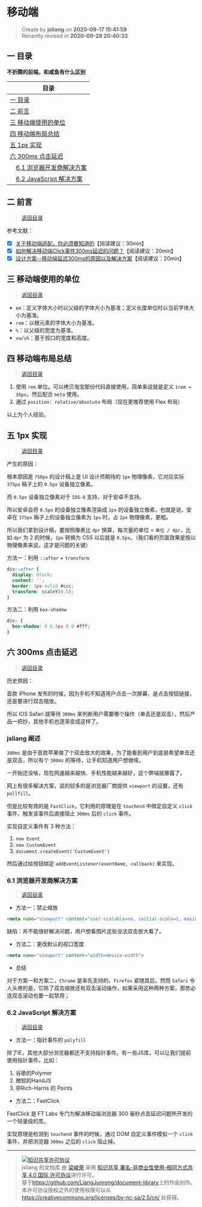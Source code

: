 移动端
===

> Create by **jsliang** on **2020-09-17 15:41:59**  
> Recently revised in **2020-09-28 20:40:33**

<!-- 目录开始 -->
## <a name="chapter-one" id="chapter-one"></a>一 目录

**不折腾的前端，和咸鱼有什么区别**

| 目录 |
| --- |
| [一 目录](#chapter-one) |
| <a name="catalog-chapter-two" id="catalog-chapter-two"></a>[二 前言](#chapter-two) |
| <a name="catalog-chapter-three" id="catalog-chapter-three"></a>[三 移动端使用的单位](#chapter-three) |
| <a name="catalog-chapter-four" id="catalog-chapter-four"></a>[四 移动端布局总结](#chapter-four) |
| <a name="catalog-chapter-five" id="catalog-chapter-five"></a>[五 1px 实现](#chapter-five) |
| <a name="catalog-chapter-six" id="catalog-chapter-six"></a>[六 300ms 点击延迟](#chapter-six) |
| &emsp;[6.1 浏览器开发商解决方案](#chapter-six-one) |
| &emsp;[6.2 JavaScript 解决方案](#chapter-six-two) |
<!-- 目录结束 -->

## <a name="chapter-two" id="chapter-two"></a>二 前言

> [返回目录](#chapter-one)
  
参考文献：

* [x] [关于移动端适配，你必须要知道的](https://juejin.im/post/6844903845617729549)【阅读建议：30min】
* [x] [如何解决移动端Click事件300ms延迟的问题？](https://zhuanlan.zhihu.com/p/69522350)【阅读建议：20min】
* [x] [设计方案--移动端延迟300ms的原因以及解决方案](https://www.cnblogs.com/chengxs/p/11064469.html)【阅读建议：20min】

## <a name="chapter-three" id="chapter-three"></a>三 移动端使用的单位

> [返回目录](#chapter-one)
    
* `em`：定义字体大小时以父级的字体大小为基准；定义长度单位时以当前字体大小为基准。
* `rem`：以根元素的字体大小为基准。
* `%`：以父级的宽度为基准。
* `vw/vh`：基于视口的宽度和高度。

## <a name="chapter-four" id="chapter-four"></a>四 移动端布局总结

> [返回目录](#chapter-one)
    
1. 使用 `rem` 单位。可以拷贝淘宝那份代码直接使用，简单来说就是定义 `1rem = 16px`，然后配合 `meta` 使用。
2. 通过 `position: relative/absolute` 布局（现在更推荐使用 Flex 布局）

以上为个人经验。

## <a name="chapter-five" id="chapter-five"></a>五 1px 实现

> [返回目录](#chapter-one)

产生的原因：

根本原因是 `750px` 的设计稿上是 UI 设计师期待的 `1px` 物理像素，它对应实际 `375px` 稿子上的 `0.5px` 设备独立像素。

而 `0.5px` 设备独立像素对于 `IOS-8` 支持，对于安卓不支持。

所以安卓会将 `0.5px` 的设备独立像素渲染成 `1px` 的设备独立像素，也就是说，安卓在 `375px` 稿子上的设备独立像素为 `1px` 时，占 `2px` 物理像素，更粗。

所以我们拿到设计稿，要按照像素比 `dpr` 换算，每次量的单位 = `单位 / dpr`，比如 `dpr` 为 2 的时候，`1px` 转换为 CSS 以后就是 `0.5px`。（我们看的页面效果是按以物理像素来说，这才是问题的关键）

方法一：利用 `::after` + `transform`

```css
div::after {
  display: block;
  content: '';
  border: 1px solid #ccc;
  transform: scaleY(0.5);
}
```

方法二：利用 `box-shadow`

```css
div: {
  box-shadow: 0 0.5px 0 0 #fff;
}
```

## <a name="chapter-six" id="chapter-six"></a>六 300ms 点击延迟

> [返回目录](#chapter-one)
  
历史原因：

首款 iPhone 发布的时候，因为手机不知道用户点击一次屏幕，是点击按钮链接，还是要进行双击缩放。

所以 IOS Safari 就等待 `300ms` 来判断用户需要哪个操作（单击还是双击），然后产品一把抄，其他手机也逐渐变成这样了。

### jsliang 阐述

`300ms` 是由于首款苹果做了个双击放大的效果，为了能看到用户到底是希望单击还是双击，所以有个 `300ms` 的等待，让手机知道用户想做啥。

一开始还没啥，现在网速越来越快、手机性能越来越好，这个弊端就暴露了。

网上有很多解决方案，说的较多的是浏览器厂商提供 `viewport` 的设置，还有 `pollfill`。

但是比较有效的是 `FastClick`，它利用的原理是在 `touchend` 中绑定自定义 `click` 事件，触发该事件后直接阻止 `300ms` 后的 `click` 事件。

实现自定义事件有 3 种方法：

1. `new Event`
2. `new CustomEvent`
3. `document.createEvent('CustomEvent')`

然后通过给按钮绑定 `addEventListener(eventName, callback)` 来实现。

### <a name="chapter-six-one" id="chapter-six-one"></a>6.1 浏览器开发商解决方案

> [返回目录](#chapter-one)
  
* 方法一：禁止缩放

```html
<meta name="viewport" content="user-scalable=no, initial-scale=1, maxinmum-scale=1">
```

缺陷：并不能很好解决问题，用户想看图片这些没法双击放大看了。

* 方法二：更改默认的视口宽度

```html
<meta name="viewport" content="width=device-width">
```

* 总结

对于方案一和方案二，`Chrome` 是率先支持的，`Firefox` 紧随其后，然而 `Safari` 令人头疼的是，它除了双击缩放还有双击滚动操作，如果采用这种两种方案，那势必连双击滚动也要一起禁用；

### <a name="chapter-six-two" id="chapter-six-two"></a>6.2 JavaScript 解决方案

> [返回目录](#chapter-one)
  
* 方法一：指针事件的 `polyfill`

除了IE，其他大部分浏览器都还不支持指针事件。有一些JS库，可以让我们提前使用指针事件。比如：

1. 谷歌的Polymer
2. 微软的HandJS
3. @Rich-Harris 的 Points

* 方法二：FastClick

FastClick 是 FT Labs 专门为解决移动端浏览器 300 毫秒点击延迟问题所开发的一个轻量级的库。

实现原理是检测到 `touchend` 事件的时候，通过 DOM 自定义事件模拟一个 `click` 事件，并把浏览器 `300ms` 之后的 `click` 阻止掉。

---

> <a rel="license" href="http://creativecommons.org/licenses/by-nc-sa/4.0/"><img alt="知识共享许可协议" style="border-width:0" src="https://i.creativecommons.org/l/by-nc-sa/4.0/88x31.png" /></a><br /><span xmlns:dct="http://purl.org/dc/terms/" property="dct:title">jsliang 的文档库</span> 由 <a xmlns:cc="http://creativecommons.org/ns#" href="https://github.com/LiangJunrong/document-library" property="cc:attributionName" rel="cc:attributionURL">梁峻荣</a> 采用 <a rel="license" href="http://creativecommons.org/licenses/by-nc-sa/4.0/">知识共享 署名-非商业性使用-相同方式共享 4.0 国际 许可协议</a>进行许可。<br />基于<a xmlns:dct="http://purl.org/dc/terms/" href="https://github.com/LiangJunrong/document-library" rel="dct:source">https://github.com/LiangJunrong/document-library</a>上的作品创作。<br />本许可协议授权之外的使用权限可以从 <a xmlns:cc="http://creativecommons.org/ns#" href="https://creativecommons.org/licenses/by-nc-sa/2.5/cn/" rel="cc:morePermissions">https://creativecommons.org/licenses/by-nc-sa/2.5/cn/</a> 处获得。